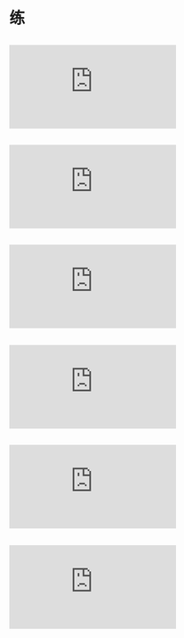 # 练
## ![LeetCode234.回文链表](https://github.com/zhangsui1997/Coding-record/blob/master/Now%20or%20never/LeetCode234.回文链表.md)
## ![将单向链表按某值划分为左边小，中间相等，右边大的形式](https://github.com/zhangsui1997/Coding-record/blob/master/Now%20or%20never/将单向链表按某值划分为左边小，中间相等，右边大的形式.md)
## ![LeetCode138. 复制带随机指针的链表](https://github.com/zhangsui1997/Coding-record/blob/master/Now%20or%20never/LeetCode138.%20%E5%A4%8D%E5%88%B6%E5%B8%A6%E9%9A%8F%E6%9C%BA%E6%8C%87%E9%92%88%E7%9A%84%E9%93%BE%E8%A1%A8.md)
## ![两个单链表相交的一系列问题](https://github.com/zhangsui1997/Coding-record/blob/master/Now%20or%20never/%E4%B8%A4%E4%B8%AA%E5%8D%95%E9%93%BE%E8%A1%A8%E7%9B%B8%E4%BA%A4%E7%9A%84%E4%B8%80%E7%B3%BB%E5%88%97%E9%97%AE%E9%A2%98.md)
## ![二叉树的前中后序遍历](https://github.com/zhangsui1997/Coding-record/blob/master/Now%20or%20never/二叉树的前中后序遍历.md)
## ![二叉树的后继结点](https://github.com/zhangsui1997/Coding-record/blob/master/Now%20or%20never/%E4%BA%8C%E5%8F%89%E6%A0%91%E7%9A%84%E5%90%8E%E7%BB%A7%E7%BB%93%E7%82%B9.md)
